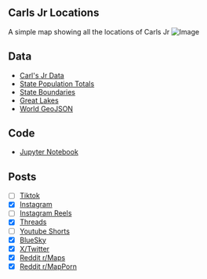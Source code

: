 ## Carls Jr Locations
A simple map showing all the locations of Carls Jr
![Image](https://drive.google.com/uc?export=view&id=1E_WPJWbDKDR55JtXcdXOf1PEZH1ARbLi)

## Data
* [Carl's Jr Data](https://locations.carlsjr.com/)
* [State Population Totals](https://www.census.gov/data/tables/time-series/demo/popest/2020s-state-total.html)
* [State Boundaries](https://www.census.gov/geographies/mapping-files/time-series/geo/carto-boundary-file.html)
* [Great Lakes](https://usicecenter.gov/Products/GreatLakesData)
* [World GeoJSON](https://public.opendatasoft.com/explore/dataset/world-administrative-boundaries/export/?flg=en-us)

## Code
* [Jupyter Notebook](FormatData.ipynb)

## Posts
- [ ] [Tiktok]()
- [x] [Instagram](https://www.instagram.com/p/DGJd4hHT67A/)
- [ ] [Instagram Reels]()
- [x] [Threads](https://www.threads.net/@vinemapper/post/DGJd5MYztMj)
- [ ] [Youtube Shorts]()
- [x] [BlueSky](https://bsky.app/profile/vinemapper.bsky.social/post/3lid4nqajlk2z)
- [x] [X/Twitter](https://x.com/VineMapper/status/1891230426410160163)
- [x] [Reddit r/Maps](https://www.reddit.com/r/Maps/comments/1ir2ee4/carls_jr_locations_per_state/)
- [x] [Reddit r/MapPorn](https://www.reddit.com/r/MapPorn/comments/1ir2e0b/carls_jr_locations_per_state/)
